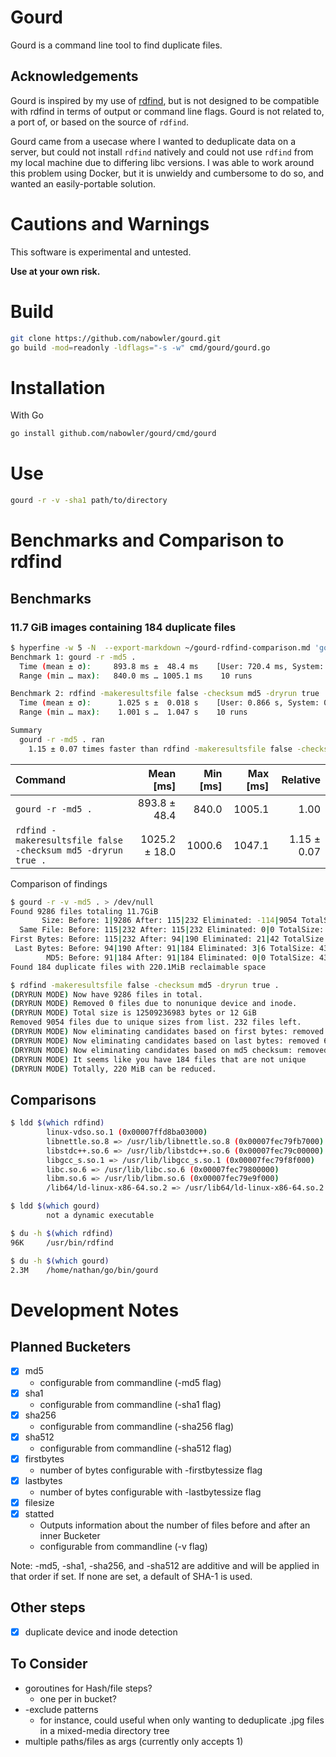 # Gourd

Gourd is a command line tool to find duplicate files.

## Acknowledgements

Gourd is inspired by my use of [rdfind](https://github.com/pauldreik/rdfind), but is not designed to be compatible with rdfind in terms of output or command line flags. Gourd is not related to, a port of, or based on the source of `rdfind`.

Gourd came from a usecase where I wanted to deduplicate data on a server, but could not install `rdfind` natively and could not use `rdfind` from my local machine due to differing libc versions. I was able to work around this problem using Docker, but it is unwieldy and cumbersome to do so, and wanted an easily-portable solution.

# Cautions and Warnings

This software is experimental and untested.

**Use at your own risk.**

# Build

```sh
git clone https://github.com/nabowler/gourd.git
go build -mod=readonly -ldflags="-s -w" cmd/gourd/gourd.go
```

# Installation

With Go
```bash
go install github.com/nabowler/gourd/cmd/gourd
```

# Use

```bash
gourd -r -v -sha1 path/to/directory
```

# Benchmarks and Comparison to rdfind

## Benchmarks

### 11.7 GiB images containing 184 duplicate files

```sh
$ hyperfine -w 5 -N  --export-markdown ~/gourd-rdfind-comparison.md 'gourd -r -md5 .' 'rdfind -makeresultsfile false -checksum md5 -dryrun true .'
Benchmark 1: gourd -r -md5 .
  Time (mean ± σ):     893.8 ms ±  48.4 ms    [User: 720.4 ms, System: 198.0 ms]
  Range (min … max):   840.0 ms … 1005.1 ms    10 runs

Benchmark 2: rdfind -makeresultsfile false -checksum md5 -dryrun true .
  Time (mean ± σ):      1.025 s ±  0.018 s    [User: 0.866 s, System: 0.155 s]
  Range (min … max):    1.001 s …  1.047 s    10 runs

Summary
  gourd -r -md5 . ran
    1.15 ± 0.07 times faster than rdfind -makeresultsfile false -checksum md5 -dryrun true .
```

| Command | Mean [ms] | Min [ms] | Max [ms] | Relative |
|:---|---:|---:|---:|---:|
| `gourd -r -md5 .` | 893.8 ± 48.4 | 840.0 | 1005.1 | 1.00 |
| `rdfind -makeresultsfile false -checksum md5 -dryrun true .` | 1025.2 ± 18.0 | 1000.6 | 1047.1 | 1.15 ± 0.07 |


Comparison of findings

```sh
$ gourd -r -v -md5 . > /dev/null
Found 9286 files totaling 11.7GiB
       Size: Before: 1|9286 After: 115|232 Eliminated: -114|9054 TotalSize: 447.6MiB Took: 139.169211ms
  Same File: Before: 115|232 After: 115|232 Eliminated: 0|0 TotalSize: 447.6MiB Took: 55.478µs
First Bytes: Before: 115|232 After: 94|190 Eliminated: 21|42 TotalSize: 435.2MiB Took: 2.647062ms
 Last Bytes: Before: 94|190 After: 91|184 Eliminated: 3|6 TotalSize: 434.1MiB Took: 2.074249ms
        MD5: Before: 91|184 After: 91|184 Eliminated: 0|0 TotalSize: 434.1MiB Took: 638.124048ms
Found 184 duplicate files with 220.1MiB reclaimable space
```

```sh
$ rdfind -makeresultsfile false -checksum md5 -dryrun true .                                                                                                       (DRYRUN MODE) Now scanning ".", found 9286 files.
(DRYRUN MODE) Now have 9286 files in total.
(DRYRUN MODE) Removed 0 files due to nonunique device and inode.
(DRYRUN MODE) Total size is 12509236983 bytes or 12 GiB
Removed 9054 files due to unique sizes from list. 232 files left.
(DRYRUN MODE) Now eliminating candidates based on first bytes: removed 42 files from list. 190 files left.
(DRYRUN MODE) Now eliminating candidates based on last bytes: removed 6 files from list. 184 files left.
(DRYRUN MODE) Now eliminating candidates based on md5 checksum: removed 0 files from list. 184 files left.
(DRYRUN MODE) It seems like you have 184 files that are not unique
(DRYRUN MODE) Totally, 220 MiB can be reduced.
```

## Comparisons

```sh
$ ldd $(which rdfind)
        linux-vdso.so.1 (0x00007ffd8ba03000)
        libnettle.so.8 => /usr/lib/libnettle.so.8 (0x00007fec79fb7000)
        libstdc++.so.6 => /usr/lib/libstdc++.so.6 (0x00007fec79c00000)
        libgcc_s.so.1 => /usr/lib/libgcc_s.so.1 (0x00007fec79f8f000)
        libc.so.6 => /usr/lib/libc.so.6 (0x00007fec79800000)
        libm.so.6 => /usr/lib/libm.so.6 (0x00007fec79e9f000)
        /lib64/ld-linux-x86-64.so.2 => /usr/lib64/ld-linux-x86-64.so.2 (0x00007fec7a06f000)

$ ldd $(which gourd)
        not a dynamic executable
```

```sh
$ du -h $(which rdfind)
96K     /usr/bin/rdfind

$ du -h $(which gourd)
2.3M    /home/nathan/go/bin/gourd
```



# Development Notes
## Planned Bucketers

- [x] md5
  - configurable from commandline (-md5 flag)
- [x] sha1
  - configurable from commandline (-sha1 flag)
- [x] sha256
  - configurable from commandline (-sha256 flag)
- [x] sha512
  - configurable from commandline (-sha512 flag)
- [x] firstbytes
  - number of bytes configurable with -firstbytessize flag
- [x] lastbytes
  - number of bytes configurable with -lastbytessize flag
- [x] filesize
- [x] statted
  - Outputs information about the number of files before and after an inner Bucketer
  - configurable from commandline (-v flag)

Note: -md5, -sha1, -sha256, and -sha512 are additive and will be applied in that order if set. If none are set, a default of SHA-1 is used.

## Other steps

- [x] duplicate device and inode detection

## To Consider

- goroutines for Hash/file steps?
  - one per in bucket?
- -exclude patterns
  - for instance, could useful when only wanting to deduplicate .jpg files in a mixed-media directory tree
- multiple paths/files as args (currently only accepts 1)